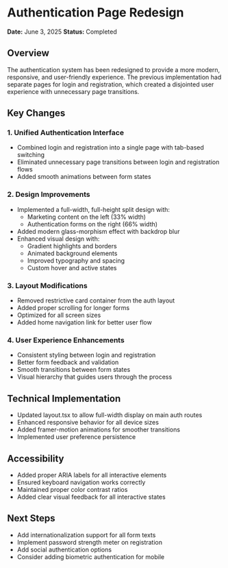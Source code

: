 # Authentication Page Redesign

**Date:** June 3, 2025
**Status:** Completed

## Overview

The authentication system has been redesigned to provide a more modern, responsive, and user-friendly experience. The previous implementation had separate pages for login and registration, which created a disjointed user experience with unnecessary page transitions.

## Key Changes

### 1. Unified Authentication Interface

- Combined login and registration into a single page with tab-based switching
- Eliminated unnecessary page transitions between login and registration flows
- Added smooth animations between form states

### 2. Design Improvements

- Implemented a full-width, full-height split design with:
  - Marketing content on the left (33% width)
  - Authentication forms on the right (66% width)
- Added modern glass-morphism effect with backdrop blur
- Enhanced visual design with:
  - Gradient highlights and borders
  - Animated background elements
  - Improved typography and spacing
  - Custom hover and active states

### 3. Layout Modifications

- Removed restrictive card container from the auth layout
- Added proper scrolling for longer forms
- Optimized for all screen sizes
- Added home navigation link for better user flow

### 4. User Experience Enhancements

- Consistent styling between login and registration
- Better form feedback and validation
- Smooth transitions between form states
- Visual hierarchy that guides users through the process

## Technical Implementation

- Updated layout.tsx to allow full-width display on main auth routes
- Enhanced responsive behavior for all device sizes
- Added framer-motion animations for smoother transitions
- Implemented user preference persistence

## Accessibility

- Added proper ARIA labels for all interactive elements
- Ensured keyboard navigation works correctly
- Maintained proper color contrast ratios
- Added clear visual feedback for all interactive states

## Next Steps

- Add internationalization support for all form texts
- Implement password strength meter on registration
- Add social authentication options
- Consider adding biometric authentication for mobile
